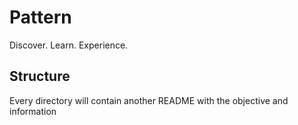 # Pattern
Discover. Learn. Experience.

## Structure
Every directory will contain another README with the objective and information

